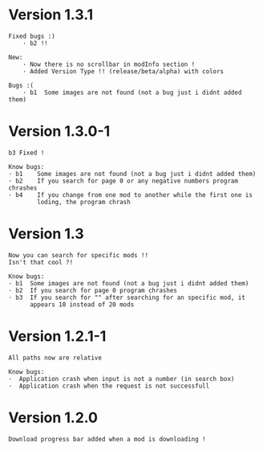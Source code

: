 # Version 1.3.1

    Fixed bugs :)
        · b2 !!

    New:
        · Now there is no scrollbar in modInfo section !
        · Added Version Type !! (release/beta/alpha) with colors
    
    Bugs :(
        · b1  Some images are not found (not a bug just i didnt added them) 

# Version 1.3.0-1

    b3 Fixed !

    Know bugs:
    · b1    Some images are not found (not a bug just i didnt added them)
    · b2    If you search for page 0 or any negative numbers program chrashes  
    · b4    If you change from one mod to another while the first one is
            loding, the program chrash

# Version 1.3

    Now you can search for specific mods !! 
    Isn't that cool ?!

    Know bugs:
    · b1  Some images are not found (not a bug just i didnt added them)
    · b2  If you search for page 0 program chrashes
    · b3  If you search for "" after searching for an specific mod, it 
          appears 10 instead of 20 mods 


# Version 1.2.1-1 

    All paths now are relative

    Know bugs:
    ·  Application crash when input is not a number (in search box)
    ·  Application crash when the request is not successfull

# Version 1.2.0

    Download progress bar added when a mod is downloading !

